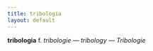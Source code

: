 ```yaml
---
title: tribologia
layout: default
---
```


**tribologia** f. *tribologie — tribology — Tribologie*